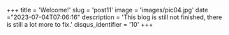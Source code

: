 +++
title = 'Welcome!'
slug = 'post11'
image = 'images/pic04.jpg'
date ="2023-07-04T07:06:16"
description = 'This blog is still not finished, there is still a lot more to fix.'
disqus_identifier = '10'
+++

